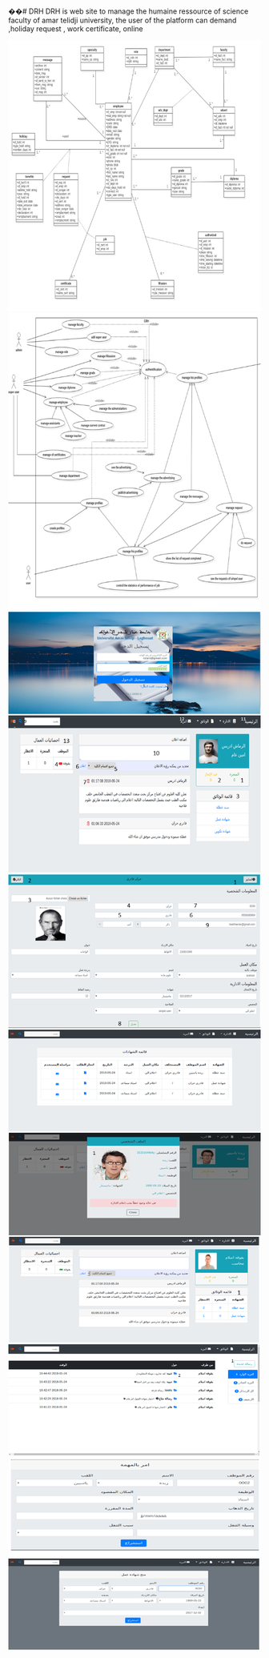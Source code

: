 ��#   D R H 
 DRH is web site to manage the humaine ressource of science faculty of amar telidji university, the user of the platform can demand ,holiday request , work certificate, online

<img src="classDiagram.png"/>
<img src="usecase.png"/>
<img src="1.png"/>
<img src="2.png"/>
<img src="3.png"/>
<img src="4.png"/>
<img src="5.png"/>
<img src="6.png"/>
<img src="7.png"/>
<img src="8.png"/>
<img src="9.png"/>
 

